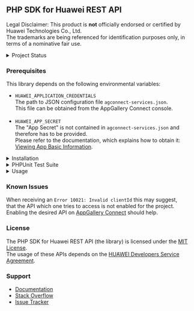 ## PHP SDK for Huawei REST API

Legal Disclaimer: This product is **not** officially endorsed or certified by Huawei Technologies Co., Ltd.<br/>
The trademarks are being referenced for identification purposes only, in terms of a nominative fair use.

<details>
<summary>Project Status</summary>
<p>

[![PHP Composer](https://github.com/syslogic/php-hms/actions/workflows/ci-php.yml/badge.svg)](https://github.com/syslogic/php-hms/actions/workflows/ci-php.yml)

| Class | Status |
| ---: | --- |
| [`AccountKit`](https://github.com/syslogic/php-hms/blob/master/src/AccountKit)     | in progress |
| [`AdsKit`](https://github.com/syslogic/php-hms/blob/master/src/AdsKit)             | N/A         |
| [`AnalyticsKit`](https://github.com/syslogic/php-hms/blob/master/src/AnalyticsKit) | in progress |
| [`Connect`](https://github.com/syslogic/php-hms/tree/master/src/Connect)           | in progress |
| [`DriveKit`](https://github.com/syslogic/php-hms/tree/master/src/DriveKit)         | N/A         |
| [`GameService`](https://github.com/syslogic/php-hms/tree/master/src/GameService)   | N/A         |
| [`LocationKit`](https://github.com/syslogic/php-hms/blob/master/src/LocationKit)   | N/A         |
| [`MapKit`](https://github.com/syslogic/php-hms/blob/master/src/MapKit)             | N/A         |
| [`PushKit`](https://github.com/syslogic/php-hms/blob/master/src/PushKit)           | working     |
| [`SearchKit`](https://github.com/syslogic/php-hms/blob/master/src/SearchKit)       | N/A         |
| [`WalletKit`](https://github.com/syslogic/php-hms/blob/master/src/WalletKit)       | N/A         |
| [`Core\Wrapper`](https://github.com/syslogic/php-hms/blob/master/src/Core)         | working     |
</p>
</details>

### Prerequisites

This library depends on the following environmental variables:

 - `HUAWEI_APPLICATION_CREDENTIALS`<br/>
   The path to JSON configuration file `agconnect-services.json`.<br/>This file can be obtained from the AppGallery Connect console.<br/><br/>
 - `HUAWEI_APP_SECRET`<br/>
   The "App Secret" is not contained in `agconnect-services.json` and therefore has to be provided.<br/>
   Please refer to the documentation, which explains how to obtain it: [Viewing App Basic Information](https://developer.huawei.com/consumer/en/doc/distribution/app/agc-help-appinfo-0000001100014694).

<details>
<summary>Installation</summary>
<p>

The package is **not** yet published, else that would be:
````shell
composer require syslogic/php-hms
````

In the meanwhile one still can manually check out into project directory `lib`:
````shell
mkdir lib
git clone git@github.com:syslogic/php-hms ./lib/php-hms
````

Then one can map namespace `HMS` in the `composer.json` PSR-4 `autoload` block:
````json
{
  "autoload": {
    "psr-4": {
      "App\\": "src/",
      "HMS\\": "lib/php-hms/src/"
    }
  }
}
````
</p>
</details>

<details>
<summary>PHPUnit Test Suite</summary>
<p>

The test suite depends on further environmental variables:

| Test Case | Environmental Variable | Description |
| ---: | --- | --- |
| `PushKitTest` | `PHPUNIT_HCM_TEST_DEVICE_TOKEN` | The HCM device registration ID, to which the test will push notifications to.  |
| `PushKitTest` | `PHPUNIT_HCM_TEST_HMAC_VERIFICATION_KEY` | The HMAC verification key is unique to each upstream message webhook. The value can also be obtained from there. |


Running tests:
````shell
composer run-script test
````

Running tests with code coverage:
````shell
composer run-script coverage
````

</details>

<details>
<summary>Usage</summary>
<p>
...
</p>
</details>


### Known Issues
When receiving an `Error 10021: Invalid clientId` this may suggest,<br/>that the API which one tries to access is not enabled for the project.<br/>
Enabling the desired API on [AppGallery Connect](https://developer.huawei.com/consumer/en/service/josp/agc/index.html) should help.

### License
The PHP SDK for Huawei REST API (the library) is licensed under the [MIT License](LICENSE).<br/>
The usage of these APIs depends on the [HUAWEI Developers Service Agreement](https://developer.huawei.com/consumer/en/doc/start/agreement-0000001052728169).

### Support
- [Documentation](https://developer.huawei.com/consumer/en/doc/landing/development)
- [Stack Overflow](https://stackoverflow.com/questions/tagged/huawei-mobile-services)
- [Issue Tracker](https://github.com/syslogic/php-hms/issues)
